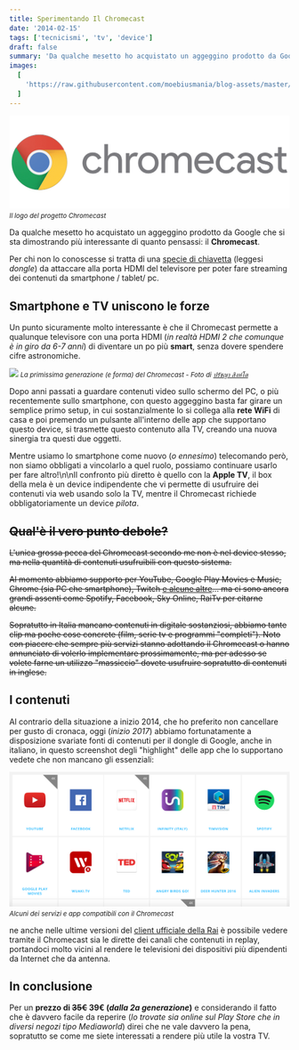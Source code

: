 ```yaml
---
title: Sperimentando Il Chromecast
date: '2014-02-15'
tags: ['tecnicismi', 'tv', 'device']
draft: false
summary: 'Da qualche mesetto ho acquistato un aggeggino prodotto da Google che si sta dimostrando più interessante di quanto pensassi: il Chromecast.'
images:
  [
    'https://raw.githubusercontent.com/moebiusmania/blog-assets/master/images/2014/google-chromecast-badge-color.png',
  ]
---
```


![Il logo del progetto Chromecast](https://raw.githubusercontent.com/moebiusmania/blog-assets/master/images/2014/google-chromecast-badge-color.png) <small>_Il logo del progetto Chromecast_</small>

Da qualche mesetto ho acquistato un aggeggino prodotto da Google che si sta dimostrando più interessante di quanto pensassi: il **Chromecast**.

Per chi non lo conoscesse si tratta di una [specie di chiavetta](http://www.google.it/intl/it/chrome/devices/chromecast/) (leggesi _dongle_) da attaccare alla porta HDMI del televisore per poter fare streaming dei contenuti da smartphone / tablet/ pc.

## Smartphone e TV uniscono le forze

Un punto sicuramente molto interessante è che il Chromecast permette a qualunque televisore con una porta HDMI (_in realtà HDMI 2 che comunque è in giro da 6-7 anni_) di diventare un po più **smart**, senza dovere spendere cifre astronomiche.

![](https://farm8.staticflickr.com/7296/11419059095_b2e901a675_k.jpg) <small>*La primissima generazione (*e forma*) del Chromecast - Foto di [ปรัชญา สิงห์โต](https://www.flickr.com/photos/iannnnn/11419059095)*</small>

Dopo anni passati a guardare contenuti video sullo schermo del PC, o più recentemente sullo smartphone, con questo aggeggino basta far girare un semplice primo setup, in cui sostanzialmente lo si collega alla **rete WiFi** di casa e poi premendo un pulsante all'interno delle app che supportano questo device, si trasmette questo contenuto alla TV, creando una nuova sinergia tra questi due oggetti.

Mentre usiamo lo smartphone come nuovo (_o ennesimo_) telecomando però, non siamo obbligati a vincolarlo a quel ruolo, possiamo continuare usarlo per fare altro!\\n\\nIl confronto più diretto è quello con la **Apple TV**, il box della mela è un device indipendente che vi permette di usufruire dei contenuti via web usando solo la TV, mentre il Chromecast richiede obbligatoriamente un device _pilota_.

## <del>Qual'è il vero punto debole?</del>

<del>L'unica grossa pecca del Chromecast secondo me non è nel device stesso, ma nella quantità di contenuti usufruibili con questo sistema.</del>

<del>Al momento abbiamo supporto per YouTube, Google Play Movies e Music, Chrome (sia PC che smartphone), Twitch [e alcune altre](https://www.google.it/chrome/devices/chromecast/apps.html)... ma ci sono ancora grandi assenti come Spotify, Facebook, Sky Online, RaiTv per citarne alcune.</del>

<del>Sopratutto in Italia mancano contenuti in digitale sostanziosi, abbiamo tante clip ma poche cose concrete (film, serie tv e programmi "completi"). Noto con piacere che sempre più servizi stanno adottando il Chromecast o hanno annunciato di volerlo implementare prossimamente, ma per adesso se volete farne un utilizzo "massiccio" dovete usufruire sopratutto di contenuti in inglese.</del>

## I contenuti

Al contrario della situazione a inizio 2014, che ho preferito non cancellare per gusto di cronaca, oggi (_inizio 2017_) abbiamo fortunatamente a disposizione svariate fonti di contenuti per il dongle di Google, anche in italiano, in questo screenshot degli "highlight" delle app che lo supportano vedete che non mancano gli essenziali:

![Alcuni dei servizi e app compatibili con il Chromecast](https://github.com/moebiusmania/blog-assets/blob/master/images/2017/chromecast-apps.png?raw=true) <small>_Alcuni dei servizi e app compatibili con il Chromecast_</small>

ne anche nelle ultime versioni del [client ufficiale della Rai](https://play.google.com/store/apps/details?id=it.rainet) è possibile vedere tramite il Chromecast sia le dirette dei canali che contenuti in replay, portandoci molto vicini al rendere le televisioni dei dispositivi più dipendenti da Internet che da antenna.

## In conclusione

Per un **prezzo di <del>35€</del> 39€ (_dalla 2a generazione_)** e considerando il fatto che è davvero facile da reperire (_lo trovate sia online sul Play Store che in diversi negozi tipo Mediaworld_) direi che ne vale davvero la pena, sopratutto se come me siete interessati a rendere più utile la vostra TV.
